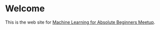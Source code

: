 # Welcome

This is the web site for [Machine Learning for Absolute Beginners Meetup](https://www.meetup.com/mlearnfab/). 



